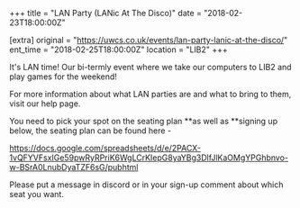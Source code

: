 +++
title = "LAN Party (LANic At The Disco)"
date = "2018-02-23T18:00:00Z"

[extra]
original = "https://uwcs.co.uk/events/lan-party-lanic-at-the-disco/"    
ent_time = "2018-02-25T18:00:00Z"
location = "LIB2"
+++

It's LAN time\! Our bi-termly event where we take our computers to LIB2 and play games for the weekend\!

For more information about what LAN parties are and what to bring to them, visit our <span id="2334">help page</span>.

You need to pick your spot on the seating plan **as well as **signing up below, the seating plan can be found here - 

<https://docs.google.com/spreadsheets/d/e/2PACX-1vQFYVFsxIGe59pwRyRPriK6WgLCrKIepG8yaYBg3DlfJlKaOMgYPGhbnvo-w-BSrA0LnubDyaTZF6sG/pubhtml>  

Please put a message in discord or in your sign-up comment about which seat you want.

